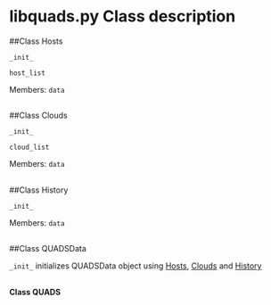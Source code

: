# libquads.py Class description
##Class Hosts
 
`_init_`

`host_list`

Members: `data`
##
##Class Clouds

`_init_`

`cloud_list`

Members: `data`
##
##Class History

`_init_`

Members: `data`
##
##Class QUADSData

`_init_` initializes QUADSData object using [Hosts](#class-hosts), [Clouds](#class-clouds) and [History](#class-history)
##
**Class QUADS**
##

